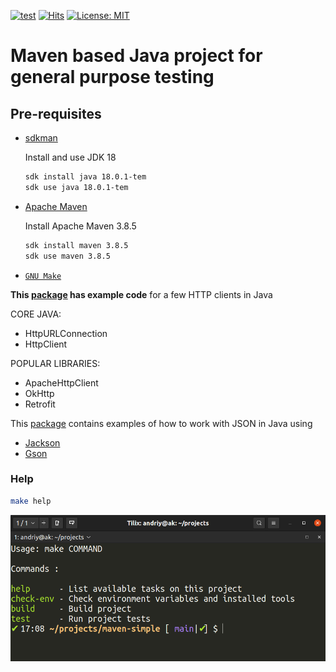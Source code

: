[![test](https://github.com/AndriyKalashnykov/maven-simple/actions/workflows/test.yml/badge.svg)](https://github.com/AndriyKalashnykov/maven-simple/actions/workflows/test.yml)
[![Hits](https://hits.seeyoufarm.com/api/count/incr/badge.svg?url=https%3A%2F%2Fgithub.com%2FAndriyKalashnykov%2Fmaven-simple&count_bg=%2379C83D&title_bg=%23555555&icon=&icon_color=%23E7E7E7&title=hits&edge_flat=false)](https://hits.seeyoufarm.com)
[![License: MIT](https://img.shields.io/badge/License-MIT-yellow.svg)](https://opensource.org/licenses/MIT)
# Maven based Java project for general purpose testing</br>

## Pre-requisites

- [sdkman](https://sdkman.io/install)

    Install and use JDK 18

    ```bash
    sdk install java 18.0.1-tem
    sdk use java 18.0.1-tem
    ```
- [Apache Maven](https://maven.apache.org/install.html)

    Install Apache Maven 3.8.5

    ```bash
    sdk install maven 3.8.5
    sdk use maven 3.8.5
    ```
- [`GNU Make`](https://www.gnu.org/software/make/)


**This [package](https://github.com/AndriyKalashnykov/maven-simple/tree/main/src/main/java/http/client) has example code** for a few HTTP clients in Java

CORE JAVA:
* HttpURLConnection
* HttpClient

POPULAR LIBRARIES:
* ApacheHttpClient
* OkHttp
* Retrofit

This [package](https://github.com/AndriyKalashnykov/maven-simple/tree/main/src/main/java/jsonparse/) contains examples 
of how to work with JSON in Java using 
* [Jackson](https://github.com/FasterXML/jackson) 
* [Gson](https://github.com/google/gson)

### Help

```bash
make help
```

![make-help](./images/help.png)
